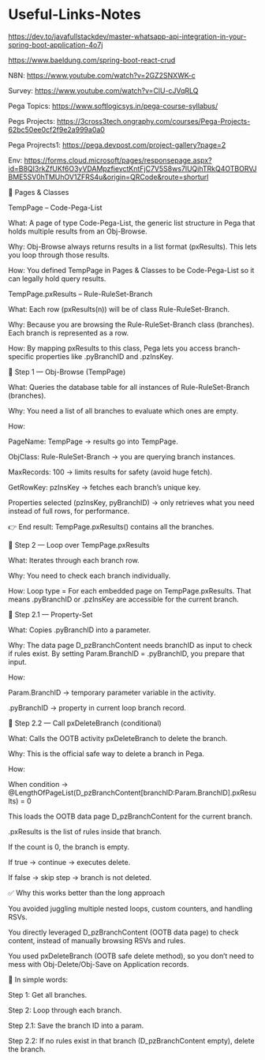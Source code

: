 # Useful-Links-Notes

https://dev.to/javafullstackdev/master-whatsapp-api-integration-in-your-spring-boot-application-4o7j

https://www.baeldung.com/spring-boot-react-crud

N8N: https://www.youtube.com/watch?v=2GZ2SNXWK-c

Survey: https://www.youtube.com/watch?v=ClU-cJVqRLQ

Pega Topics: https://www.softlogicsys.in/pega-course-syllabus/

Pegs Projects: https://3cross3tech.ongraphy.com/courses/Pega-Projects-62bc50ee0cf2f9e2a999a0a0

Pega Projrects1: https://pega.devpost.com/project-gallery?page=2

Env: https://forms.cloud.microsoft/pages/responsepage.aspx?id=B8QI3rkZfUKf6O3yVDAMpzfievctKntFjC7V5S8ws7lUQjhTRkQ4OTBORVJBME5SV0hTMUhOV1ZFRS4u&origin=QRCode&route=shorturl


🔹 Pages & Classes

TempPage – Code-Pega-List

What: A page of type Code-Pega-List, the generic list structure in Pega that holds multiple results from an Obj-Browse.

Why: Obj-Browse always returns results in a list format (pxResults). This lets you loop through those results.

How: You defined TempPage in Pages & Classes to be Code-Pega-List so it can legally hold query results.

TempPage.pxResults – Rule-RuleSet-Branch

What: Each row (pxResults(n)) will be of class Rule-RuleSet-Branch.

Why: Because you are browsing the Rule-RuleSet-Branch class (branches). Each branch is represented as a row.

How: By mapping pxResults to this class, Pega lets you access branch-specific properties like .pyBranchID and .pzInsKey.

🔹 Step 1 — Obj-Browse (TempPage)

What: Queries the database table for all instances of Rule-RuleSet-Branch (branches).

Why: You need a list of all branches to evaluate which ones are empty.

How:

PageName: TempPage → results go into TempPage.

ObjClass: Rule-RuleSet-Branch → you are querying branch instances.

MaxRecords: 100 → limits results for safety (avoid huge fetch).

GetRowKey: pzInsKey → fetches each branch’s unique key.

Properties selected (pzInsKey, pyBranchID) → only retrieves what you need instead of full rows, for performance.

👉 End result: TempPage.pxResults() contains all the branches.

🔹 Step 2 — Loop over TempPage.pxResults

What: Iterates through each branch row.

Why: You need to check each branch individually.

How: Loop type = For each embedded page on TempPage.pxResults. That means .pyBranchID or .pzInsKey are accessible for the current branch.

🔹 Step 2.1 — Property-Set

What: Copies .pyBranchID into a parameter.

Why: The data page D_pzBranchContent needs branchID as input to check if rules exist. By setting Param.BranchID = .pyBranchID, you prepare that input.

How:

Param.BranchID → temporary parameter variable in the activity.

.pyBranchID → property in current loop branch record.

🔹 Step 2.2 — Call pxDeleteBranch (conditional)

What: Calls the OOTB activity pxDeleteBranch to delete the branch.

Why: This is the official safe way to delete a branch in Pega.

How:

When condition → @LengthOfPageList(D_pzBranchContent[branchID:Param.BranchID].pxResults) = 0

This loads the OOTB data page D_pzBranchContent for the current branch.

.pxResults is the list of rules inside that branch.

If the count is 0, the branch is empty.

If true → continue → executes delete.

If false → skip step → branch is not deleted.

✅ Why this works better than the long approach

You avoided juggling multiple nested loops, custom counters, and handling RSVs.

You directly leveraged D_pzBranchContent (OOTB data page) to check content, instead of manually browsing RSVs and rules.

You used pxDeleteBranch (OOTB safe delete method), so you don’t need to mess with Obj-Delete/Obj-Save on Application records.

🔎 In simple words:

Step 1: Get all branches.

Step 2: Loop through each branch.

Step 2.1: Save the branch ID into a param.

Step 2.2: If no rules exist in that branch (D_pzBranchContent empty), delete the branch.
